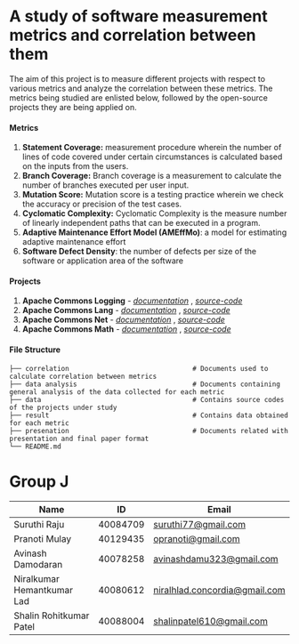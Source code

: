 # A study of software measurement metrics and correlation between them

The aim of this project is to measure different projects with respect to various metrics and analyze the correlation between these metrics. The metrics being studied are enlisted below, followed by the open-source projects they are being applied on.

#### Metrics
1. **Statement Coverage:** measurement procedure wherein the number of lines of code covered under certain circumstances is calculated based on the inputs from the users.
2. **Branch Coverage:** Branch coverage is a measurement to calculate the number of branches executed per user input.
3. **Mutation Score:** Mutation score is a testing practice wherein we check the accuracy or precision of the test cases.
4. **Cyclomatic Complexity:** Cyclomatic Complexity is the measure number of linearly independent paths that can be executed in a program.
5. **Adaptive Maintenance Effort Model (AMEffMo)**: a model for estimating adaptive maintenance effort
6. **Software Defect Density**: the number of defects per size of the software or application area of the software

#### Projects
1. **Apache Commons Logging** - [*documentation*](https://commons.apache.org/proper/commons-logging/) , [*source-code*](https://github.com/apache/commons-logging) 
2. **Apache Commons Lang** - [*documentation*](https://commons.apache.org/proper/commons-lang/) , [*source-code*](https://github.com/apache/commons-lang)
3. **Apache Commons Net** - [*documentation*](https://commons.apache.org/proper/commons-net/) , [*source-code*](https://github.com/apache/commons-net)
4. **Apache Commons Math** - [*documentation*](http://commons.apache.org/proper/commons-math/) , [*source-code*](https://github.com/apache/commons-math)

#### File Structure
    ├── correlation                               # Documents used to calculate correlation between metrics
    ├── data analysis                             # Documents containing general analysis of the data collected for each metric
    ├── data                                      # Contains source codes of the projects under study 
    ├── result                                    # Contains data obtained for each metric
    ├── presenation                               # Documents related with presentation and final paper format
    └── README.md

# Group J
| Name                       | ID       | Email                         |
|----------------------------|----------|-------------------------------|
| Suruthi Raju               | 40084709 | suruthi77@gmail.com           |
| Pranoti Mulay              | 40129435 | opranoti@gmail.com            |
| Avinash Damodaran          | 40078258 | avinashdamu323@gmail.com      |
| Niralkumar Hemantkumar Lad | 40080612 | niralhlad.concordia@gmail.com |
| Shalin Rohitkumar Patel    | 40088004 | shalinpatel610@gmail.com      |
